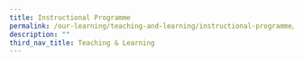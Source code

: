```yaml
---
title: Instructional Programme
permalink: /our-learning/teaching-and-learning/instructional-programme/
description: ""
third_nav_title: Teaching & Learning
---
```

